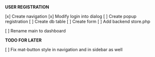 **USER REGISTRATION**

[x] Create navigation
[x] Modify login into dialog
[ ] Create popup registration
[ ] Create db table
[ ] Create form
[ ] Add backend store.php


[ ] Rename main to dashboard

**TODO FOR LATER**

[ ] Fix mat-button style in navigation and in sidebar as well
